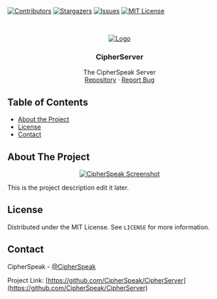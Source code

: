 [![Contributors][contributors-shield]][contributors-url]
[![Stargazers][stars-shield]][stars-url]
[![Issues][issues-shield]][issues-url]
[![MIT License][license-shield]][license-url]

<br />
<p align="center">
  <a href="https://cipherspeak.io" target="_blank">
    <img src="https://i.imgur.com/0mlIvMZ.png" alt="Logo">
  </a>

  <h3 align="center">CipherServer</h3>

  <p align="center">
    The CipherSpeak Server
    <br />
    <a href="https://github.com/CipherSpeak/CipherServer">Repository</a>
    ·
    <a href="https://github.com/CipherSpeak/CipherServer/issues">Report Bug</a>
  </p>
</p>

## Table of Contents

* [About the Project](#about-the-project)
* [License](#license)
* [Contact](#contact)

## About The Project

<p align="center">
  <a href="https://cipherspeak.io" target="_blank">
    <img src="https://i.imgur.com/PmJMBmG.png" alt="CipherSpeak Screenshot">
  </a>
</p>
This is the project description edit it later.

## License

Distributed under the MIT License. See `LICENSE` for more information.

## Contact

CipherSpeak - [@CipherSpeak](https://twitter.com/CipherSpeak)

Project Link: [https://github.com/CipherSpeak/CipherServer](https://github.com/CipherSpeak/CipherServer)

[contributors-shield]: https://img.shields.io/github/contributors/CipherSpeak/CipherServer.svg?style=flat&logo=appveyor
[contributors-url]: https://github.com/CipherSpeak/CipherServer/graphs/contributors
[stars-shield]: https://img.shields.io/github/stars/CipherSpeak/CipherServer.svg?style=flat&logo=appveyor
[stars-url]: https://github.com/CipherSpeak/CipherServer/stargazers
[issues-shield]: https://img.shields.io/github/issues/CipherSpeak/CipherServer.svg?style=flat&logo=appveyor
[issues-url]: https://github.com/CipherSpeak/CipherServer/issues
[license-shield]: https://img.shields.io/github/license/CipherSpeak/CipherServer.svg?style=flat&logo=appveyor
[license-url]: https://github.com/CipherSpeak/CipherServer/blob/master/LICENSE
